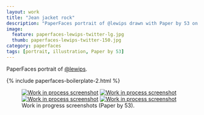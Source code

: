 ```yaml
---
layout: work
title: "Jean jacket rock"
description: "PaperFaces portrait of @lewips drawn with Paper by 53 on an iPad."
image: 
  feature: paperfaces-lewips-twitter-lg.jpg
  thumb: paperfaces-lewips-twitter-150.jpg
category: paperfaces
tags: [portrait, illustration, Paper by 53]
---
```


PaperFaces portrait of <a href="http://twitter.com/lewips">@lewips</a>.

{% include paperfaces-boilerplate-2.html %}

<figure class="half">
	<a href="{{ site.url }}/images/paperfaces-lewips-process-1-lg.jpg"><img src="{{ site.url }}/images/paperfaces-lewips-process-1-600.jpg" alt="Work in process screenshot"></a>
	<a href="{{ site.url }}/images/paperfaces-lewips-process-2-lg.jpg"><img src="{{ site.url }}/images/paperfaces-lewips-process-2-600.jpg" alt="Work in process screenshot"></a>
	<a href="{{ site.url }}/images/paperfaces-lewips-process-3-lg.jpg"><img src="{{ site.url }}/images/paperfaces-lewips-process-3-600.jpg" alt="Work in process screenshot"></a>
	<a href="{{ site.url }}/images/paperfaces-lewips-process-4-lg.jpg"><img src="{{ site.url }}/images/paperfaces-lewips-process-4-600.jpg" alt="Work in process screenshot"></a>
	<figcaption>Work in progress screenshots (Paper by 53).</figcaption>
</figure>